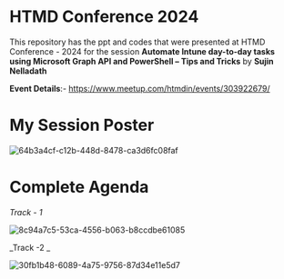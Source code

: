 # HTMD Conference 2024

This repository has the ppt and codes that were presented at HTMD Conference - 2024 for the session  **Automate Intune day-to-day tasks using Microsoft Graph API and PowerShell – Tips and Tricks** by **Sujin Nelladath**

**Event Details**:- https://www.meetup.com/htmdin/events/303922679/

# My Session Poster

![64b3a4cf-c12b-448d-8478-ca3d6fc08faf](https://github.com/user-attachments/assets/a59450c9-ee52-4dd2-805c-75696141938a)


# Complete Agenda

_Track - 1_

![8c94a7c5-53ca-4556-b063-b8ccdbe61085](https://github.com/user-attachments/assets/6a51ea57-9cbe-4423-ba0c-cc2cb2c2f47e)

_Track -2 _

![30fb1b48-6089-4a75-9756-87d34e11e5d7](https://github.com/user-attachments/assets/20f5e76e-4642-426c-85dd-861c7bbe04d2)







